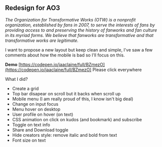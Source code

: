 ## Redesign for AO3
_The Organization for Transformative Works (OTW) is a nonprofit organization, established by fans in 2007, to serve the interests of fans by providing access to and preserving the history of fanworks and fan culture in its myriad forms. We believe that fanworks are transformative and that transformative works are legitimate._

I want to propose a new layout but keep clean and simple, I've saw a few comments about how the mobile is bad so I'll focus on this.

**Demo**
[https://codepen.io/jaaclaine/full/BZmezO](https://codepen.io/jaaclaine/full/BZmezO) 
Please click everywhere

What I did?
- Create a grid
- Top bar disapear on scroll but it backs when scroll up
- Mobile menu (I am really proud of this, I know isn't big deal)
- Change on input focus
- Menu hover on desktop
- User profile on hover (on text)
- CSS animation on click on kudos (and bookmark) and subscribe
- Toggle on text info
- Share and Download toggle
- Hide creators style: remove italic and bold from text
- Font size on text
